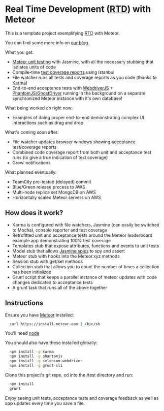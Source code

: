 Real Time Development ([RTD](https://github.com/xolvio/real-time-development-with-meteor/wiki/Real-Time-Development)) with Meteor
=======================================

This is a template project exemplifying [RTD](https://github.com/xolvio/real-time-development-with-meteor/wiki/Real-Time-Development) with Meteor.

You can find some more info on [our blog](http://blog.xolv.io).

What you get:

* [Meteor unit testing](http://blog.xolv.io/2013/04/unit-testing-with-meteor.html) with Jasmine, with all the necessary stubbing that isolates units of code
* Compile-time [test coverage reports](http://gotwarlost.github.com/istanbul/public/coverage/lcov-report/index.html) using Istanbul
* File watcher runs all tests and coverage reports as you code (thanks to [Karma](http://karma-runner.github.com/))
* End-to-end acceptance tests with [WebdriverJS](https://code.google.com/p/selenium/wiki/WebDriverJs) + [PhantomJS/GhostDriver](http://phantomjs.org/release-1.8.html) running in the background on a separate synchronized Meteor instance with it's own database!

What being worked on right now:
* Examples of doing proper end-to-end demonstrating complex UI interactions such as drag and drop

What's coming soon after:
* File watcher updates browser windows showing acceptance test/coverage reports
* Combined code coverage report from both unit and acceptance test runs (to give a true indication of test coverage)
* Growl notifications

What planned eventually:
* TeamCity pre-tested (delayed) commit
* Blue/Green release process to AWS
* Multi-node replica set MongoDB on AWS
* Horizontally scaled Meteor servers on AWS

How does it work?
-----------------
* Karma is configured with file watchers, Jasmine (can easily be switched to Mocha), console reporter and test coverage
* Retrofitted unit and acceptance tests around the Meteor leaderboard example app demonstrating 100% test coverage
* Templates stub that expose attributes, functions and events to unit tests
* Model stub that allows [Jasmine spies](https://github.com/pivotal/jasmine/wiki/Spies) to spy and assert
* Meteor stub with hooks into the Meteor.xyz methods 
* Session stub with get/set methods
* Collection stub that allows you to count the number of times a collection has been initialized
* Grunt script that keeps a parallel instance of meteor updates with code changes dedicated to acceptance tests
* A grunt task that runs all of the above together

Instructions
------------
Ensure you have [Meteor](http://meteor.com) installed:
```bash
  curl https://install.meteor.com | /bin/sh
``````

You'll need [node](http://nodejs.org/)

You should also have these installed globally:
```bash
  npm install -g karma
  npm install -g phantomjs
  npm install -g selenium-webdriver
  npm install -g grunt-cli
```

Clone this project's git repo, cd into the /test directory and run:
```bash
  npm install
  grunt
```

Enjoy seeing unit tests, acceptance tests and coverage feedback as well as app updates every time you save a file.
